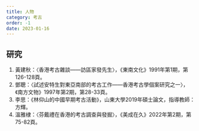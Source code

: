 ```yaml
---
title: 人物
category: 考古
order: -1
date: 2023-01-16
---
```

## 研究
1. 黃建秋：〈香港考古雜談——訪區家發先生〉，《東南文化》1991年第1期，第126-128頁。
2. 鄧聰：〈試述安特生對東亞南部的考古工作——香港考古學個案研究之一〉，《南方文物》1997年第2期，第28-33頁。
3. 李思：《林仰山的中國早期考古活動》，山東大學2019年碩士論文，指導教師：方輝。
4. 溫雅棣：〈芬戴禮在香港的考古調查與發掘〉，《美成在久》2022年第2期，第75-82頁。